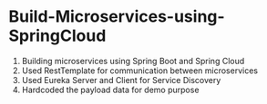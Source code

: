 # Build-Microservices-using-SpringCloud


1. Building microservices using Spring Boot and Spring Cloud
2. Used RestTemplate for communication between microservices
3. Used Eureka Server and Client for Service Discovery
4. Hardcoded the payload data for demo purpose
